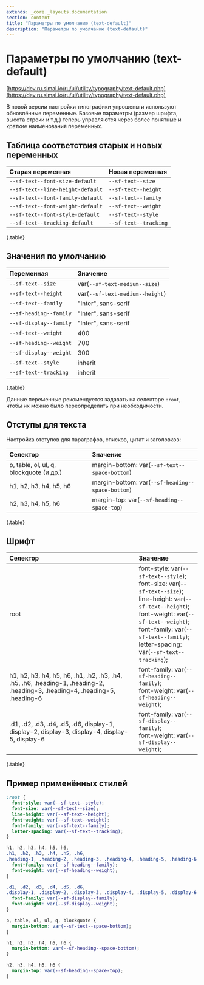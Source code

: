 ```yaml
---
extends: _core._layouts.documentation
section: content
title: "Параметры по умолчанию (text-default)"
description: "Параметры по умолчанию (text-default)"
---
```


# Параметры по умолчанию (text-default)

[https://dev.ru.simai.io/ru/ui/utility/typography/text-default.php](https://dev.ru.simai.io/ru/ui/utility/typography/text-default.php)

В новой версии настройки типографики упрощены и используют обновлённые переменные. Базовые параметры (размер шрифта,
высота строки и т.д.) теперь управляются через более понятные и краткие наименования переменных.

## Таблица соответствия старых и новых переменных

| Старая переменная                | Новая переменная      |
|:---------------------------------|:----------------------|
| `--sf-text--font-size-default`   | `--sf-text--size`     |
| `--sf-text--line-height-default` | `--sf-text--height`   |
| `--sf-text--font-family-default` | `--sf-text--family`   |
| `--sf-text--font-weight-default` | `--sf-text--weight`   |
| `--sf-text--font-style-default`  | `--sf-text--style`    |
| `--sf-text--tracking-default`    | `--sf-text--tracking` |
{.table}

## Значения по умолчанию

| Переменная             | Значение                        |
|:-----------------------|:--------------------------------|
| `--sf-text--size`      | var(`--sf-text-medium--size`)   |
| `--sf-text--height`    | var(`--sf-text-medium--height`) |
| `--sf-text--family`    | "Inter", sans-serif             |
| `--sf-heading--family` | "Inter", sans-serif             |
| `--sf-display--family` | "Inter", sans-serif             |
| `--sf-text--weight`    | 400                             |
| `--sf-heading--weight` | 700                             |
| `--sf-display--weight` | 300                             |
| `--sf-text--style`     | inherit                         |
| `--sf-text--tracking`  | inherit                         |
{.table}

Данные переменные рекомендуется задавать на селекторе `:root`, чтобы их можно было переопределить при необходимости.

## Отступы для текста

Настройка отступов для параграфов, списков, цитат и заголовков:

| Селектор                                | Значение                                       |
|:----------------------------------------|:-----------------------------------------------|
| p, table, ol, ul, q, blockquote (и др.) | margin-bottom: var(`--sf-text--space-bottom`)    |
| h1, h2, h3, h4, h5, h6                  | margin-bottom: var(`--sf-heading--space-bottom`) |
| h2, h3, h4, h5, h6                      | margin-top: var(`--sf-heading--space-top`)       |
{.table}

## Шрифт

| Селектор                                                                                                                     | Значение                                                                                                                                                                                                                                                          |
|:-----------------------------------------------------------------------------------------------------------------------------|:------------------------------------------------------------------------------------------------------------------------------------------------------------------------------------------------------------------------------------------------------------------|
| root                                                                                                                         | font-style: var(`--sf-text--style`);<br/> font-size: var(`--sf-text--size`);<br/> line-height: var(`--sf-text--height`);<br/> font-weight: var(`--sf-text--weight`);<br/> font-family: var(`--sf-text--family`);<br/> letter-spacing: var(`--sf-text--tracking`); |
| h1, h2, h3, h4, h5, h6, .h1, .h2, .h3, .h4, .h5, .h6, .heading-1, .heading-2, .heading-3, .heading-4, .heading-5, .heading-6 | font-family: var(`--sf-heading--family`);<br/> font-weight: var(`--sf-heading--weight`);                                                                                                                                                                          |
| .d1, .d2, .d3, .d4, .d5, .d6, display-1, display-2, display-3, display-4, display-5, display-6                               | font-family: var(`--sf-display--family`);<br/> font-weight: var(`--sf-display--weight`);                                                                                                                                                                          |
{.table}

## Пример применённых стилей

```css
:root {
  font-style: var(--sf-text--style);
  font-size: var(--sf-text--size);
  line-height: var(--sf-text--height);
  font-weight: var(--sf-text--weight);
  font-family: var(--sf-text--family);
  letter-spacing: var(--sf-text--tracking);
}

h1, h2, h3, h4, h5, h6,
.h1, .h2, .h3, .h4, .h5, .h6,
.heading-1, .heading-2, .heading-3, .heading-4, .heading-5, .heading-6 {
  font-family: var(--sf-heading--family);
  font-weight: var(--sf-heading--weight);
}

.d1, .d2, .d3, .d4, .d5, .d6,
.display-1, .display-2, .display-3, .display-4, .display-5, .display-6 {
  font-family: var(--sf-display--family);
  font-weight: var(--sf-display--weight);
}

p, table, ol, ul, q, blockquote {
  margin-bottom: var(--sf-text--space-bottom);
}

h1, h2, h3, h4, h5, h6 {
  margin-bottom: var(--sf-heading--space-bottom);
}

h2, h3, h4, h5, h6 {
  margin-top: var(--sf-heading--space-top);
}
```
